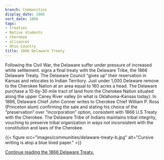 ```yaml
---
branch: Communities
display_date: 1866
sort_date: 1866
tags:
- treaties
- Native students
- Cherokee
- alliances
- Ohio Country
title: 1866 Delaware Treaty
---
```


Following the Civil War, the Delaware suffer under pressure of increased white settlement. signs a final treaty with the Delaware Tribe, the 1866 Delaware Treaty. The Delaware Council “gives up” their reservation in Kansas and relocates to Indian Territory. Just under 1,000 Delaware remove to the Cherokee Nation at an area equal to 160 acres a head.
The Delaware purchase a 10-by-30 mile tract of land from the Cherokee Nation situated along the upper Caney River valley (in what is Oklahoma-Kansas today). In 1866, Delaware Chief John Conner writes to Cherokee Chief William P. Ross (Princeton alum) confirming the sale and stating his choice of the “preservation” over “incorporation” option, consistent with 1866 U.S Treaty with the Cherokee. The Delaware Tribe of Indians maintains tribal integrity, vouching to preserve tribal organization in ways not inconsistent with the constitution and laws of the Cherokee.


{{< figure src="images/communities/delaware-treaty-b.jpg" alt="Cursive writing is atop a blue lined paper." >}}


[Continue reading the 1866 Delaware Treaty.](https://catalog.archives.gov/id/179009052?objectPage=2)

